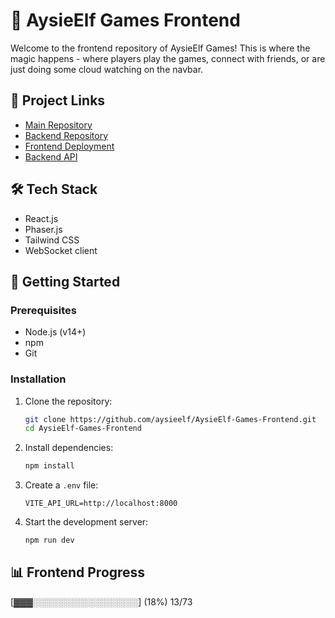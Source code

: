 # 🎨 AysieElf Games Frontend

Welcome to the frontend repository of AysieElf Games! This is where the magic happens - where players play the games, connect with friends, or are just doing some cloud watching on the navbar.

## 🔗 Project Links
- [Main Repository](https://github.com/aysieelf/AysieElf-Games)
- [Backend Repository](https://github.com/aysieelf/AysieElf-Games-Backend)
- [Frontend Deployment](https://aysieelf-games-frontend-7d161a22345f.herokuapp.com/)
- [Backend API](https://aysieelf-games-api-c2eb044503c3.herokuapp.com/)

## 🛠️ Tech Stack
- React.js
- Phaser.js
- Tailwind CSS
- WebSocket client

## 🚀 Getting Started

### Prerequisites
- Node.js (v14+)
- npm
- Git

### Installation
1. Clone the repository:
   ```bash
   git clone https://github.com/aysieelf/AysieElf-Games-Frontend.git
   cd AysieElf-Games-Frontend
   ```

2. Install dependencies:
   ```bash
   npm install
   ```

3. Create a `.env` file:
   ```env
   VITE_API_URL=http://localhost:8000
   ```

4. Start the development server:
   ```bash
   npm run dev
   ```

## 📊 Frontend Progress
[▓▓▓░░░░░░░░░░░░░░░░░] (18%) 13/73
